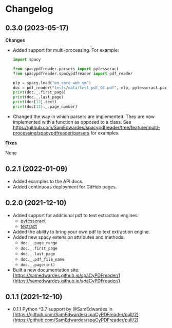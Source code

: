 # Changelog

## 0.3.0 (2023-05-17)

**Changes**

- Added support for multi-processing. For example:

    ```python
    import spacy

    from spacypdfreader.parsers import pytesseract
    from spacypdfreader.spacypdfreader import pdf_reader

    nlp = spacy.load("en_core_web_sm")
    doc = pdf_reader("tests/data/test_pdf_01.pdf", nlp, pytesseract.parser, n_processes=4)
    print(doc._.first_page)
    print(doc._.last_page)
    print(doc[12].text)
    print(doc[12]._.page_number)
    ```

- Changed the way in which parsers are implemented. They are now implemented with a function as opposed to a class. See <https://github.com/SamEdwardes/spacypdfreader/tree/feature/multi-processing/spacypdfreader/parsers> for examples.

**Fixes**

None

## 0.2.1 (2022-01-09)

- Added examples to the API docs.
- Added continuous deployment for GitHub pages.

## 0.2.0 (2021-12-10)

- Added support for additional pdf to text extraction engines:
    - [pytesseract](https://pypi.org/project/pytesseract/)
    - [textract](https://textract.readthedocs.io/en/stable/index.html)
- Added the ability to bring your own pdf to text extraction engine.
- Added new spacy extension attributes and methods:
    - `doc._.page_range`
    - `doc._.first_page`
    - `doc._.last_page`
    - `doc._.pdf_file_name`
    - `doc._.page(int)`
- Built a new documentation site: [https://samedwardes.github.io/spaCyPDFreader/](https://samedwardes.github.io/spaCyPDFreader/)

## 0.1.1 (2021-12-10)

- 0.1.1 Python ^3.7 support by @SamEdwardes in [https://github.com/SamEdwardes/spaCyPDFreader/pull/2](https://github.com/SamEdwardes/spaCyPDFreader/pull/2)

